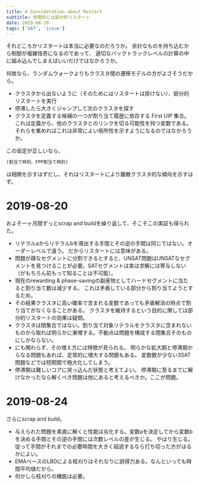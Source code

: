 ```yaml
---
title: A Consideration about Restart
subtitle: 世間的には部分的リスタート
date: 2019-08-20
tags: ['SAT', 'issue']
---
```


それどころかリスタートは本当に必要なのだろうか。
余計なものを持ち込むから制御が複雑怪奇になるのであって、
適切なバックトラックレベルの計算の中に組み込んでしまえばいいだけではなかろうか。

何故なら、ランダムウォークよりもクラスタ間の遷移モデルの方がよさそうだから。

- クラスタから出ないように（そのためにはリスタートは掛けない）、部分的リスタートを実行
- 停滞したら大きくジャンプして次のクラスタを探す
- クラスタを定義する候補の一つが割り当て履歴に依存する First UIP 集合。
  これは定義から、他のクラスタとのリンクを切る可能性を持つ変数である。
  それらを集めればこれは非常によい局所性を示すようになるのではなかろうか。

この仮定が正しいなら、

```tex
(割当て時刻、FPP割当て時刻)
```

は相関を示すはずだし、それはリスタートにより離散クラスタ的な傾向を示すはず。


# 2019-08-20

およそ一ヶ月間ずっとscrap and buildを繰り返して、そこそこの実証も得られた。

- リテラルaからリテラルbを導出する手間とその逆の手間は同じではない。オーダーレベルで違う。
  だからリスタートには意味がある。
- 問題が疎なセグメントに分割できるとすると、UNSAT問題はUNSATなセグメントを見つけることが必要。SATセグメントは実は求解には寄与しない（がもちろん前もって知ることは不可能）。
- 現在のrewarding & phase-savingの副産物としてハードセグメントに当たると割り当て数は減少する。
  これは矛盾している部分から割り当てようとするため。
- その結果クラスタに高い確率で含まれる変数であっても矛盾解消の時点で割り当てがなくなることがある。
  クラスタを維持するという目的に関しては部分的リスタートの効果は疑問。
- クラスタは閉集合ではない。割り当て対象リテラルをクラスタに含まれないものから取れば明らかに漸増する。不動点は問題を構成する閉集合そのものにしかならない。
- にも関わらず、その増え方には特徴が見られる。
  明らかな拡大期と停滞期からなる問題もあれば、定常的に増大する問題もある。
  変数数が少ない3SAT問題などでは短期間で極大化してしまう。
- 停滞期は難しいコアに突っ込んだ状態と考えてよい。
  停滞期に至るまでに解けなかったなら解くべき問題は他にあると考えるべきか。ここが問題。

# 2019-08-24

  さらにscrap and build。

- 与えられた問題を素直に解くと性能は劣化する。変数aを決定してから変数bを決める手間とその逆の手間には次数レベルの差が生じる。
  やはり生じる。従って手間がそれまでの必要時間を大きく超過するなら打ち切った方がはるかによい。
- EMAベースのLBDによる枝刈りはそれなりに説得力ある。なんといっても時間平均値だから。
- 何かしら枝刈りの機能は必要。
  
